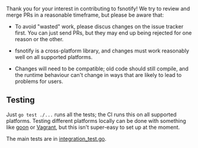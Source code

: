 Thank you for your interest in contributing to fsnotify! We try to review and
merge PRs in a reasonable timeframe, but please be aware that:

- To avoid "wasted" work, please discus changes on the issue tracker first. You
  can just send PRs, but they may end up being rejected for one reason or the
  other.

- fsnotify is a cross-platform library, and changes must work reasonably well on
  all supported platforms.

- Changes will need to be compatible; old code should still compile, and the
  runtime behaviour can't change in ways that are likely to lead to problems for
  users.

Testing
-------
Just `go test ./...` runs all the tests; the CI runs this on all supported
platforms. Testing different platforms locally can be done with something like
[goon] or [Vagrant], but this isn't super-easy to set up at the moment.

The main tests are in [integration_test.go].

[goon]: https://github.com/arp242/goon
[Vagrant]: https://www.vagrantup.com/
[integration_test.go]: /integration_test.go
